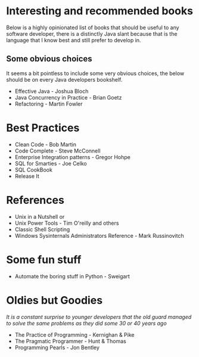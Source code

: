 # Interesting and recommended books

Below is a highly opinionated list of books that should be useful to any software developer, there is a distinctly Java slant because that is the language that I know best and still prefer to develop in.

## Some obvious choices

It seems a bit pointless to include some very obvious choices, the below should be on every Java developers bookshelf.

* Effective Java - Joshua Bloch
* Java Concurrency in Practice - Brian Goetz
* Refactoring - Martin Fowler

# Best Practices

* Clean Code - Bob Martin
* Code Complete - Steve McConnell
* Enterprise Integration patterns - Gregor Hohpe
* SQL for Smarties - Joe Celko
* SQL CookBook
* Release It

# References

* Unix in a Nutshell or 
* Unix Power Tools - Tim O'reilly and others
* Classic Shell Scripting
* Windows Sysinternals Administrators Reference - Mark Russinovitch

# Some fun stuff

* Automate the boring stuff in Python - Sweigart

# Oldies but Goodies

_It is a constant surprise to younger developers that the old guard managed to solve the same problems as they did some 30 or 40 years ago_

* The Practice of Programming - Kernighan & Pike
* The Pragmatic Programmer - Hunt & Thomas
* Programming Pearls - Jon Bentley
